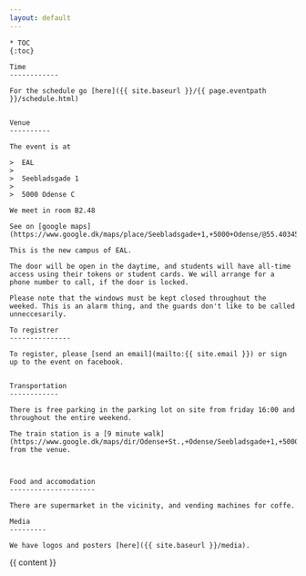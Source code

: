 ```yaml
---
layout: default
---
```


    * TOC
    {:toc}

    Time
    ------------

    For the schedule go [here]({{ site.baseurl }}/{{ page.eventpath }}/schedule.html)


    Venue
    ----------

    The event is at

    >  EAL
    >
    >  Seebladsgade 1
    >
    >  5000 Odense C

    We meet in room B2.48

    See on [google maps](https://www.google.dk/maps/place/Seebladsgade+1,+5000+Odense/@55.403458,10.3771453,17z/data=!3m1!4b1!4m5!3m4!1s0x464cdffce26d61f5:0xb3c45d391e70236f!8m2!3d55.403458!4d10.379334)

    This is the new campus of EAL.

    The door will be open in the daytime, and students will have all-time access using their tokens or student cards. We will arrange for a phone number to call, if the door is locked.

    Please note that the windows must be kept closed throughout the weeked. This is an alarm thing, and the guards don't like to be called unneccesarily.

    To registrer
    ---------------

    To register, please [send an email](mailto:{{ site.email }}) or sign up to the event on facebook.


    Transportation
    ------------

    There is free parking in the parking lot on site from friday 16:00 and throughout the entire weekend.

    The train station is a [9 minute walk](https://www.google.dk/maps/dir/Odense+St.,+Odense/Seebladsgade+1,+5000+Odense/@55.4031864,10.3791838,16z/data=!3m1!4b1!4m14!4m13!1m5!1m1!1s0x464cdffe94c69193:0x55f5ab9b0f2af888!2m2!1d10.3871575!2d55.4012807!1m5!1m1!1s0x464cdffce26d61f5:0xb3c45d391e70236f!2m2!1d10.379334!2d55.403458!3e2) from the venue.



    Food and accomodation
    ---------------------

    There are supermarket in the vicinity, and vending machines for coffe.

    Media
    ---------

    We have logos and posters [here]({{ site.baseurl }}/media).



  {{ content }}
